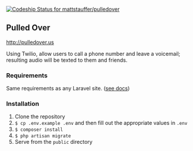[ ![Codeship Status for mattstauffer/pulledover](https://codeship.com/projects/1d63a830-67a7-0133-fda6-7e77e7cef63b/status?branch=master)](https://codeship.com/projects/114109)

## Pulled Over

http://pulledover.us

Using Twilio, allow users to call a phone number and leave a voicemail; resulting audio will be texted to them and friends.

### Requirements

Same requirements as any Laravel site. ([see docs](http://laravel.com/docs/5.1#installation))

### Installation

1. Clone the repository
2. `$ cp .env.example .env` and then fill out the appropriate values in `.env`
3. `$ composer install`
4. `$ php artisan migrate`
5. Serve from the `public` directory
